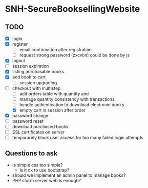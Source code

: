 # SNH-SecureBooksellingWebsite

## TODO
- [x] login
- [x] register
    - [ ] email confirmation after registration
    - [ ] request strong password (zxcvbn) could be done by js
- [x] logout
- [ ] session expiration
- [x] listing purchasable books
- [x] add book to cart
    - [ ] session upgrading
- [ ] checkout with multistep
  - [ ] add orders table with quantity and 
  - [ ] manage quantity consistency with transactions
  - [ ] handle authentication to download electronic books
  - [x] empty cart in session after order
- [x] password change
- [ ] password reset
- [ ] download purchased books
- [ ] SSL certificates on server
- [ ] temporarely block user access for too many failed login attempts

## Questions to ask
- Is simple css too simple?
    - Is it ok to use bootstrap?
- should we implement an admin panel to manage books?
- PHP storm server web is enough?